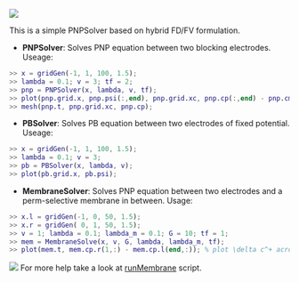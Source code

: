 ![](figures/cover.png)

This is a simple PNPSolver based on hybrid FD/FV formulation.

* **PNPSolver**: Solves PNP equation between two blocking electrodes. Useage:
``` MATLAB
>> x = gridGen(-1, 1, 100, 1.5); 
>> lambda = 0.1; v = 3; tf = 2;
>> pnp = PNPSolver(x, lambda, v, tf);
>> plot(pnp.grid.x, pnp.psi(:,end), pnp.grid.xc, pnp.cp(:,end) - pnp.cm(:,end), 'r'); 
>> mesh(pnp.t, pnp.grid.xc, pnp.cp);
```

* **PBSolver**: Solves PB equation between two electrodes of fixed potential. Useage:
``` MATLAB
>> x = gridGen(-1, 1, 100, 1.5);
>> lambda = 0.1; v = 3;
>> pb = PBSolver(x, lambda, v);
>> plot(pb.grid.x, pb.psi);
```
* **MembraneSolver**: Solves PNP equation between two electrodes and a perm-selective membrane in between. Usage:
``` MATLAB
>> x.l = gridGen(-1, 0, 50, 1.5);
>> x.r = gridGen( 0, 1, 50, 1.5);
>> v = 1; lambda = 0.1; lambda_m = 0.1; G = 10; tf = 1;
>> mem = MembraneSolve(x, v, G, lambda, lambda_m, tf);
>> plot(mem.t, mem.cp.r(1,:) - mem.cp.l(end,:)); % plot \delta c^+ across membrane
```
![](figures/dcp.png)
For more help take a look at [runMembrane](runMembrane.m) script.
